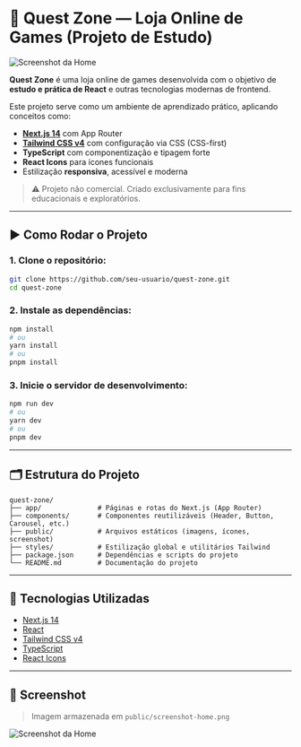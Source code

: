 # 🛒 Quest Zone — Loja Online de Games (Projeto de Estudo)

![Screenshot da Home](screenshot-home.png)

**Quest Zone** é uma loja online de games desenvolvida com o objetivo de **estudo e prática de React** e outras tecnologias modernas de frontend.

Este projeto serve como um ambiente de aprendizado prático, aplicando conceitos como:

- **[Next.js 14](https://nextjs.org)** com App Router
- **[Tailwind CSS v4](https://tailwindcss.com)** com configuração via CSS (CSS-first)
- **TypeScript** com componentização e tipagem forte
- **React Icons** para ícones funcionais
- Estilização **responsiva**, acessível e moderna

> ⚠️ Projeto não comercial. Criado exclusivamente para fins educacionais e exploratórios.

---

## ▶️ Como Rodar o Projeto

### 1. Clone o repositório:

```bash
git clone https://github.com/seu-usuario/quest-zone.git
cd quest-zone
```

### 2. Instale as dependências:

```bash
npm install
# ou
yarn install
# ou
pnpm install
```

### 3. Inicie o servidor de desenvolvimento:

```bash
npm run dev
# ou
yarn dev
# ou
pnpm dev
```

---

## 🗂️ Estrutura do Projeto

```
quest-zone/
├── app/              # Páginas e rotas do Next.js (App Router)
├── components/       # Componentes reutilizáveis (Header, Button, Carousel, etc.)
├── public/           # Arquivos estáticos (imagens, ícones, screenshot)
├── styles/           # Estilização global e utilitários Tailwind
├── package.json      # Dependências e scripts do projeto
└── README.md         # Documentação do projeto
```

---

## 🧠 Tecnologias Utilizadas

- [Next.js 14](https://nextjs.org)
- [React](https://reactjs.org)
- [Tailwind CSS v4](https://tailwindcss.com)
- [TypeScript](https://www.typescriptlang.org)
- [React Icons](https://react-icons.github.io/react-icons/)

---

## 📸 Screenshot

> Imagem armazenada em `public/screenshot-home.png`

![Screenshot da Home](screenshot-home.png)

